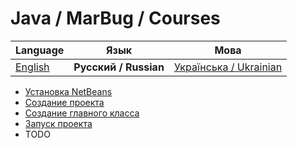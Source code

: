 # Java / MarBug / Courses

| Language | Язык | Мова |
| -------- | ---- | ---- |
| [English](README.md) | **Русский / Russian** | [Українська / Ukrainian](README.uk.md) |

* [Установка NetBeans](netbeans/install/README.ru.md)
* [Создание проекта](netbeans/create-project/README.ru.md)
* [Создание главного класса](netbeans/add-main-class/README.ru.md)
* [Запуск проекта](netbeans/run-project/README.md)
* TODO

